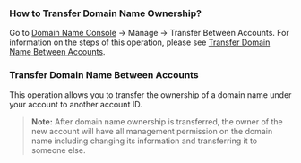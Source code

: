### How to Transfer Domain Name Ownership?
 Go to [Domain Name Console](https://console.cloud.tencent.com/domain/manage?domain=femiwu.cc&tld=.cc&id=70535&expire_time=1502514026&action=manage) -> Manage -> Transfer Between Accounts. For information on the steps of this operation, please see [Transfer Domain Name Between Accounts](https://cloud.tencent.com/document/product/242/9692).

### Transfer Domain Name Between Accounts
This operation allows you to transfer the ownership of a domain name under your account to another account ID.

>**Note:**
After domain name ownership is transferred, the owner of the new account will have all management permission on the domain name including changing its information and transferring it to someone else.




